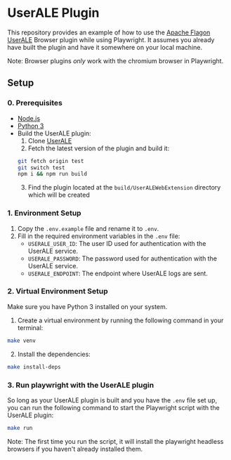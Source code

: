 # UserALE Plugin

This repository provides an example of how to use the [Apache Flagon UserALE](https://github.com/apache/flagon-useralejs) Browser plugin while using Playwright. It assumes you already have built the plugin and have it somewhere on your local machine.

Note: Browser plugins _only_ work with the chromium browser in Playwright. 

## Setup

### 0. Prerequisites

- [Node.js](https://nodejs.org/en/download/)
- [Python 3](https://www.python.org/downloads/)
- Build the UserALE plugin:
    1. Clone [UserALE](https://github.com/apache/flagon-useralejs)
    2. Fetch the latest version of the plugin and build it:
    ```bash
    git fetch origin test
    git switch test
    npm i && npm run build
    ```
    3. Find the plugin located at the `build/UserALEWebExtension` directory which will be created

### 1. Environment Setup

1. Copy the `.env.example` file and rename it to `.env`.
2. Fill in the required environment variables in the `.env` file:
   - `USERALE_USER_ID`: The user ID used for authentication with the UserALE service.
   - `USERALE_PASSWORD`: The password used for authentication with the UserALE service.
   - `USERALE_ENDPOINT`: The endpoint where UserALE logs are sent.

### 2. Virtual Environment Setup

Make sure you have Python 3 installed on your system.

1. Create a virtual environment by running the following command in your terminal:
```bash
make venv
```

2. Install the dependencies:
```bash
make install-deps
```

### 3. Run playwright with the UserALE plugin

So long as your UserALE plugin is built and you have the `.env` file set up, you can run the following command to start the Playwright script with the UserALE plugin:

```bash
make run
```

Note: The first time you run the script, it will install the playwright headless browsers if you haven't already installed them.
